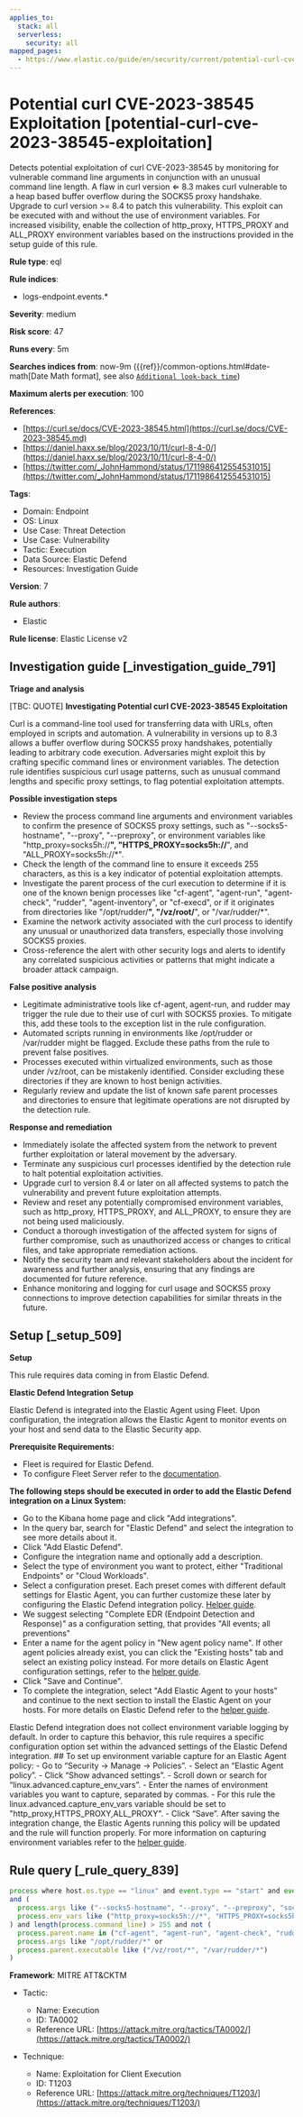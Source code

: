 ```yaml
---
applies_to:
  stack: all
  serverless:
    security: all
mapped_pages:
  - https://www.elastic.co/guide/en/security/current/potential-curl-cve-2023-38545-exploitation.html
---
```


# Potential curl CVE-2023-38545 Exploitation [potential-curl-cve-2023-38545-exploitation]

Detects potential exploitation of curl CVE-2023-38545 by monitoring for vulnerable command line arguments in conjunction with an unusual command line length. A flaw in curl version ⇐ 8.3 makes curl vulnerable to a heap based buffer overflow during the SOCKS5 proxy handshake. Upgrade to curl version >= 8.4 to patch this vulnerability. This exploit can be executed with and without the use of environment variables. For increased visibility, enable the collection of http_proxy, HTTPS_PROXY and ALL_PROXY environment variables based on the instructions provided in the setup guide of this rule.

**Rule type**: eql

**Rule indices**:

* logs-endpoint.events.*

**Severity**: medium

**Risk score**: 47

**Runs every**: 5m

**Searches indices from**: now-9m ({{ref}}/common-options.html#date-math[Date Math format], see also [`Additional look-back time`](docs-content://solutions/security/detect-and-alert/create-detection-rule.md#rule-schedule))

**Maximum alerts per execution**: 100

**References**:

* [https://curl.se/docs/CVE-2023-38545.html](https://curl.se/docs/CVE-2023-38545.md)
* [https://daniel.haxx.se/blog/2023/10/11/curl-8-4-0/](https://daniel.haxx.se/blog/2023/10/11/curl-8-4-0/)
* [https://twitter.com/_JohnHammond/status/1711986412554531015](https://twitter.com/_JohnHammond/status/1711986412554531015)

**Tags**:

* Domain: Endpoint
* OS: Linux
* Use Case: Threat Detection
* Use Case: Vulnerability
* Tactic: Execution
* Data Source: Elastic Defend
* Resources: Investigation Guide

**Version**: 7

**Rule authors**:

* Elastic

**Rule license**: Elastic License v2

## Investigation guide [_investigation_guide_791]

**Triage and analysis**

[TBC: QUOTE]
**Investigating Potential curl CVE-2023-38545 Exploitation**

Curl is a command-line tool used for transferring data with URLs, often employed in scripts and automation. A vulnerability in versions up to 8.3 allows a buffer overflow during SOCKS5 proxy handshakes, potentially leading to arbitrary code execution. Adversaries might exploit this by crafting specific command lines or environment variables. The detection rule identifies suspicious curl usage patterns, such as unusual command lengths and specific proxy settings, to flag potential exploitation attempts.

**Possible investigation steps**

* Review the process command line arguments and environment variables to confirm the presence of SOCKS5 proxy settings, such as "--socks5-hostname", "--proxy", "--preproxy", or environment variables like "http_proxy=socks5h://**", "HTTPS_PROXY=socks5h://**", and "ALL_PROXY=socks5h://*".
* Check the length of the command line to ensure it exceeds 255 characters, as this is a key indicator of potential exploitation attempts.
* Investigate the parent process of the curl execution to determine if it is one of the known benign processes like "cf-agent", "agent-run", "agent-check", "rudder", "agent-inventory", or "cf-execd", or if it originates from directories like "/opt/rudder/**", "/vz/root/**", or "/var/rudder/*".
* Examine the network activity associated with the curl process to identify any unusual or unauthorized data transfers, especially those involving SOCKS5 proxies.
* Cross-reference the alert with other security logs and alerts to identify any correlated suspicious activities or patterns that might indicate a broader attack campaign.

**False positive analysis**

* Legitimate administrative tools like cf-agent, agent-run, and rudder may trigger the rule due to their use of curl with SOCKS5 proxies. To mitigate this, add these tools to the exception list in the rule configuration.
* Automated scripts running in environments like /opt/rudder or /var/rudder might be flagged. Exclude these paths from the rule to prevent false positives.
* Processes executed within virtualized environments, such as those under /vz/root, can be mistakenly identified. Consider excluding these directories if they are known to host benign activities.
* Regularly review and update the list of known safe parent processes and directories to ensure that legitimate operations are not disrupted by the detection rule.

**Response and remediation**

* Immediately isolate the affected system from the network to prevent further exploitation or lateral movement by the adversary.
* Terminate any suspicious curl processes identified by the detection rule to halt potential exploitation activities.
* Upgrade curl to version 8.4 or later on all affected systems to patch the vulnerability and prevent future exploitation attempts.
* Review and reset any potentially compromised environment variables, such as http_proxy, HTTPS_PROXY, and ALL_PROXY, to ensure they are not being used maliciously.
* Conduct a thorough investigation of the affected system for signs of further compromise, such as unauthorized access or changes to critical files, and take appropriate remediation actions.
* Notify the security team and relevant stakeholders about the incident for awareness and further analysis, ensuring that any findings are documented for future reference.
* Enhance monitoring and logging for curl usage and SOCKS5 proxy connections to improve detection capabilities for similar threats in the future.


## Setup [_setup_509]

**Setup**

This rule requires data coming in from Elastic Defend.

**Elastic Defend Integration Setup**

Elastic Defend is integrated into the Elastic Agent using Fleet. Upon configuration, the integration allows the Elastic Agent to monitor events on your host and send data to the Elastic Security app.

**Prerequisite Requirements:**

* Fleet is required for Elastic Defend.
* To configure Fleet Server refer to the [documentation](docs-content://reference/ingestion-tools/fleet/fleet-server.md).

**The following steps should be executed in order to add the Elastic Defend integration on a Linux System:**

* Go to the Kibana home page and click "Add integrations".
* In the query bar, search for "Elastic Defend" and select the integration to see more details about it.
* Click "Add Elastic Defend".
* Configure the integration name and optionally add a description.
* Select the type of environment you want to protect, either "Traditional Endpoints" or "Cloud Workloads".
* Select a configuration preset. Each preset comes with different default settings for Elastic Agent, you can further customize these later by configuring the Elastic Defend integration policy. [Helper guide](docs-content://solutions/security/configure-elastic-defend/configure-an-integration-policy-for-elastic-defend.md).
* We suggest selecting "Complete EDR (Endpoint Detection and Response)" as a configuration setting, that provides "All events; all preventions"
* Enter a name for the agent policy in "New agent policy name". If other agent policies already exist, you can click the "Existing hosts" tab and select an existing policy instead. For more details on Elastic Agent configuration settings, refer to the [helper guide](docs-content://reference/ingestion-tools/fleet/agent-policy.md).
* Click "Save and Continue".
* To complete the integration, select "Add Elastic Agent to your hosts" and continue to the next section to install the Elastic Agent on your hosts. For more details on Elastic Defend refer to the [helper guide](docs-content://solutions/security/configure-elastic-defend/install-elastic-defend.md).

Elastic Defend integration does not collect environment variable logging by default. In order to capture this behavior, this rule requires a specific configuration option set within the advanced settings of the Elastic Defend integration. ## To set up environment variable capture for an Elastic Agent policy: - Go to “Security → Manage → Policies”. - Select an “Elastic Agent policy”. - Click “Show advanced settings”. - Scroll down or search for “linux.advanced.capture_env_vars”. - Enter the names of environment variables you want to capture, separated by commas. - For this rule the linux.advanced.capture_env_vars variable should be set to "http_proxy,HTTPS_PROXY,ALL_PROXY". - Click “Save”. After saving the integration change, the Elastic Agents running this policy will be updated and the rule will function properly. For more information on capturing environment variables refer to the [helper guide](docs-content://solutions/security/cloud/capture-environment-variables.md).


## Rule query [_rule_query_839]

```js
process where host.os.type == "linux" and event.type == "start" and event.action == "exec" and process.name == "curl"
and (
  process.args like ("--socks5-hostname", "--proxy", "--preproxy", "socks5*") or
  process.env_vars like ("http_proxy=socks5h://*", "HTTPS_PROXY=socks5h://*", "ALL_PROXY=socks5h://*")
) and length(process.command_line) > 255 and not (
  process.parent.name in ("cf-agent", "agent-run", "agent-check", "rudder", "agent-inventory", "cf-execd") or
  process.args like "/opt/rudder/*" or
  process.parent.executable like ("/vz/root/*", "/var/rudder/*")
)
```

**Framework**: MITRE ATT&CKTM

* Tactic:

    * Name: Execution
    * ID: TA0002
    * Reference URL: [https://attack.mitre.org/tactics/TA0002/](https://attack.mitre.org/tactics/TA0002/)

* Technique:

    * Name: Exploitation for Client Execution
    * ID: T1203
    * Reference URL: [https://attack.mitre.org/techniques/T1203/](https://attack.mitre.org/techniques/T1203/)



